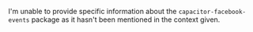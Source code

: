 I'm unable to provide specific information about the `capacitor-facebook-events` package as it hasn't been mentioned in the context given.